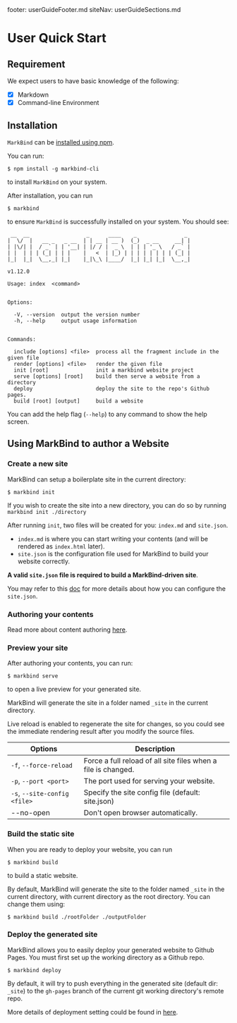 <frontmatter>
  footer: userGuideFooter.md
  siteNav: userGuideSections.md
</frontmatter>

<include src="../common/header.md" />

<div class="website-content">

# User Quick Start

## Requirement

We expect users to have basic knowledge of the following:
- [x] Markdown
- [x] Command-line Environment

## Installation

`MarkBind` can be [installed using npm](https://www.npmjs.com/get-npm).

You can run:
```
$ npm install -g markbind-cli
```
to install `MarkBind` on your system.

After installation, you can run
```
$ markbind
```
to ensure `MarkBind` is successfully installed on your system. You should see:

```
 __  __                  _      ____    _               _
|  \/  |   __ _   _ __  | | __ | __ )  (_)  _ __     __| |
| |\/| |  / _` | | '__| | |/ / |  _ \  | | | '_ \   / _` |
| |  | | | (_| | | |    |   <  | |_) | | | | | | | | (_| |
|_|  |_|  \__,_| |_|    |_|\_\ |____/  |_| |_| |_|  \__,_|

v1.12.0

Usage: index  <command>


Options:

  -V, --version  output the version number
  -h, --help     output usage information


Commands:

  include [options] <file>  process all the fragment include in the given file
  render [options] <file>   render the given file
  init [root]               init a markbind website project
  serve [options] [root]    build then serve a website from a directory
  deploy                    deploy the site to the repo's Github pages.
  build [root] [output]     build a website
```

You can add the help flag (`--help`) to any command to show the help screen.

## Using MarkBind to author a Website

### Create a new site

MarkBind can setup a boilerplate site in the current directory:

```
$ markbind init
```

If you wish to create the site into a new directory, you can do so by running `markbind init ./directory`

After running `init`, two files will be created for you: `index.md` and `site.json`. 

- `index.md` is where you can start writing your contents (and will be rendered as `index.html` later). 
- `site.json` is the configuration file used for MarkBind to build your website correctly. 

**A valid `site.json` file is required to build a MarkBind-driven site**.

You may refer to this [doc](siteConfiguration.html) for more details about how you can configure the `site.json`.

### Authoring your contents

Read more about content authoring [here](contentAuthoring.html).

### Preview your site

After authoring your contents, you can run:

```
$ markbind serve
```

to open a live preview for your generated site.

MarkBind will generate the site in a folder named `_site` in the current directory.

Live reload is enabled to regenerate the site for changes, so you could see the immediate rendering result after you modify the source files.

| Options | Description |
|---|---|
| `-f`, `--force-reload` | Force a full reload of all site files when a file is changed. |
| `-p`, `--port <port>` | The port used for serving your website. |
| `-s`, `--site-config <file>` | Specify the site config file (default: site.json) |
| --no-open | Don't open browser automatically. |

### Build the static site

When you are ready to deploy your website, you can run

```
$ markbind build
```

to build a static website.

By default, MarkBind will generate the site to the folder named `_site` in the current directory, with current directory as the root directory. You can change them using:

```
$ markbind build ./rootFolder ./outputFolder
```

### Deploy the generated site

MarkBind allows you to easily deploy your generated website to Github Pages. You must first set up the working directory as a Github repo.

```
$ markbind deploy
```

By default, it will try to push everything in the generated site (default dir: `_site`) to the `gh-pages` branch of the current git working directory's remote repo.

More details of deployment setting could be found in [here](ghpagesDeployment.html).

</div>
